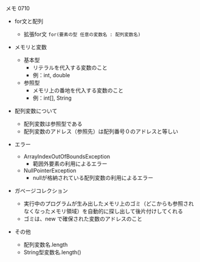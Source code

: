 メモ 0710

- for文と配列
    - 拡張for文
        `for(要素の型 任意の変数名 : 配列変数名)`

- メモリと変数
    - 基本型
        - リテラルを代入する変数のこと
        - 例：int, double
    - 参照型
        - メモリ上の番地を代入する変数のこと
        - 例：int[], String


- 配列変数について
    - 配列変数は参照型である
    - 配列変数のアドレス（参照先）は配列番号０のアドレスと等しい

- エラー
    - ArrayIndexOutOfBoundsException
        - 範囲外要素の利用によるエラー
    - NullPointerException
        - nullが格納されている配列変数の利用によるエラー

- ガベージコレクション
    - 実行中のプログラムが生み出したメモリ上のゴミ（どこからも参照されなくなったメモリ領域）を自動的に探し出して後片付けしてくれる
    - ゴミは、new で確保された変数のアドレスのこと

- その他
    - 配列変数名.length
    - String型変数名.length()